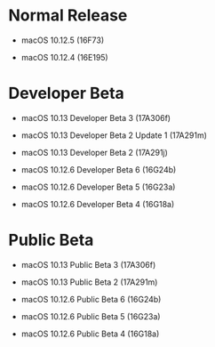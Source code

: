# Normal Release

- macOS 10.12.5 (16F73)

- macOS 10.12.4 (16E195)

# Developer Beta

- macOS 10.13 Developer Beta 3 (17A306f)

- macOS 10.13 Developer Beta 2 Update 1 (17A291m)

- macOS 10.13 Developer Beta 2 (17A291j)

- macOS 10.12.6 Developer Beta 6 (16G24b)

- macOS 10.12.6 Developer Beta 5 (16G23a)

- macOS 10.12.6 Developer Beta 4 (16G18a)

# Public Beta

- macOS 10.13 Public Beta 3 (17A306f)

- macOS 10.13 Public Beta 2 (17A291m)

- macOS 10.12.6 Public Beta 6 (16G24b)

- macOS 10.12.6 Public Beta 5 (16G23a)

- macOS 10.12.6 Public Beta 4 (16G18a)